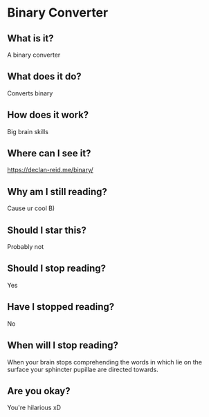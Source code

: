 # Binary Converter
## What is it?
A binary converter
## What does it do?
Converts binary
## How does it work?
Big brain skills
## Where can I see it?
https://declan-reid.me/binary/
## Why am I still reading?
Cause ur cool B)
## Should I star this?
Probably not
## Should I stop reading?
Yes
## Have I stopped reading?
No
## When will I stop reading?
When your brain stops comprehending the words in which lie on the surface your sphincter pupillae are directed towards.
## Are you okay?
You're hilarious xD
